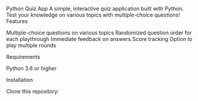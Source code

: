 Python Quiz App
A simple, interactive quiz application built with Python. Test your knowledge on various topics with multiple-choice questions!
Features

Multiple-choice questions on various topics
Randomized question order for each playthrough
Immediate feedback on answers
Score tracking
Option to play multiple rounds

Requirements

Python 3.6 or higher

Installation

Clone this repository:
